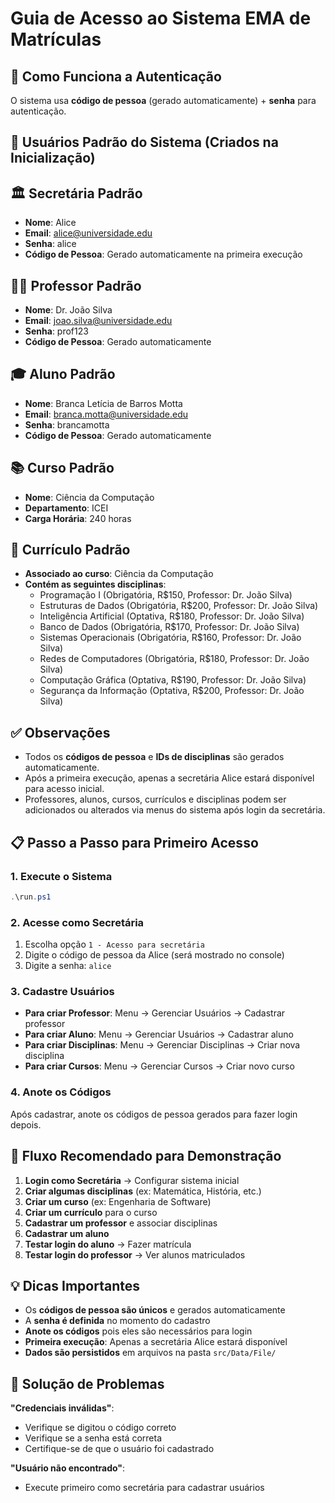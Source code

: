 # Guia de Acesso ao Sistema EMA de Matrículas

## 🔐 Como Funciona a Autenticação

O sistema usa **código de pessoa** (gerado automaticamente) + **senha** para autenticação.

## 👥 Usuários Padrão do Sistema (Criados na Inicialização)

## 🏛️ Secretária Padrão
- **Nome**: Alice  
- **Email**: alice@universidade.edu  
- **Senha**: alice  
- **Código de Pessoa**: Gerado automaticamente na primeira execução  

## 👨‍🏫 Professor Padrão
- **Nome**: Dr. João Silva  
- **Email**: joao.silva@universidade.edu  
- **Senha**: prof123  
- **Código de Pessoa**: Gerado automaticamente  

## 🎓 Aluno Padrão
- **Nome**: Branca Letícia de Barros Motta  
- **Email**: branca.motta@universidade.edu  
- **Senha**: brancamotta  
- **Código de Pessoa**: Gerado automaticamente  

## 📚 Curso Padrão
- **Nome**: Ciência da Computação  
- **Departamento**: ICEI  
- **Carga Horária**: 240 horas  

## 📝 Currículo Padrão
- **Associado ao curso**: Ciência da Computação  
- **Contém as seguintes disciplinas**:  
  - Programação I (Obrigatória, R$150, Professor: Dr. João Silva)  
  - Estruturas de Dados (Obrigatória, R$200, Professor: Dr. João Silva)  
  - Inteligência Artificial (Optativa, R$180, Professor: Dr. João Silva)  
  - Banco de Dados (Obrigatória, R$170, Professor: Dr. João Silva)  
  - Sistemas Operacionais (Obrigatória, R$160, Professor: Dr. João Silva)  
  - Redes de Computadores (Obrigatória, R$180, Professor: Dr. João Silva)  
  - Computação Gráfica (Optativa, R$190, Professor: Dr. João Silva)  
  - Segurança da Informação (Optativa, R$200, Professor: Dr. João Silva)  

## ✅ Observações
- Todos os **códigos de pessoa** e **IDs de disciplinas** são gerados automaticamente.  
- Após a primeira execução, apenas a secretária Alice estará disponível para acesso inicial.  
- Professores, alunos, cursos, currículos e disciplinas podem ser adicionados ou alterados via menus do sistema após login da secretária.  


## 📋 Passo a Passo para Primeiro Acesso

### 1. Execute o Sistema
```powershell
.\run.ps1
```

### 2. Acesse como Secretária
1. Escolha opção `1 - Acesso para secretária`
2. Digite o código de pessoa da Alice (será mostrado no console)
3. Digite a senha: `alice`

### 3. Cadastre Usuários
- **Para criar Professor**: Menu → Gerenciar Usuários → Cadastrar professor
- **Para criar Aluno**: Menu → Gerenciar Usuários → Cadastrar aluno
- **Para criar Disciplinas**: Menu → Gerenciar Disciplinas → Criar nova disciplina
- **Para criar Cursos**: Menu → Gerenciar Cursos → Criar novo curso

### 4. Anote os Códigos
Após cadastrar, anote os códigos de pessoa gerados para fazer login depois.

## 🚀 Fluxo Recomendado para Demonstração

1. **Login como Secretária** → Configurar sistema inicial
2. **Criar algumas disciplinas** (ex: Matemática, História, etc.)
3. **Criar um curso** (ex: Engenharia de Software)
4. **Criar um currículo** para o curso
5. **Cadastrar um professor** e associar disciplinas
6. **Cadastrar um aluno**
7. **Testar login do aluno** → Fazer matrícula
8. **Testar login do professor** → Ver alunos matriculados

## 💡 Dicas Importantes

- Os **códigos de pessoa são únicos** e gerados automaticamente
- A **senha é definida** no momento do cadastro
- **Anote os códigos** pois eles são necessários para login
- **Primeira execução**: Apenas a secretária Alice estará disponível
- **Dados são persistidos** em arquivos na pasta `src/Data/File/`

## 🔧 Solução de Problemas

**"Credenciais inválidas"**: 
- Verifique se digitou o código correto
- Verifique se a senha está correta
- Certifique-se de que o usuário foi cadastrado

**"Usuário não encontrado"**:
- Execute primeiro como secretária para cadastrar usuários
